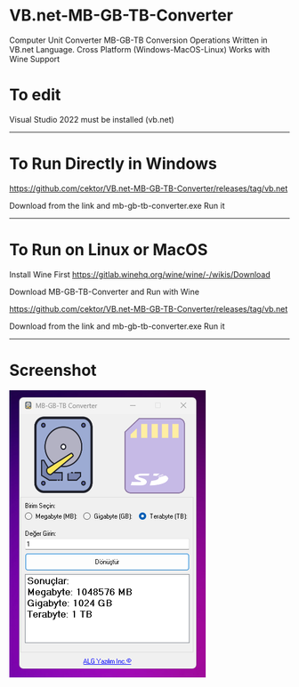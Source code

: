 # VB.net-MB-GB-TB-Converter
Computer Unit Converter MB-GB-TB Conversion Operations Written in VB.net Language. Cross Platform (Windows-MacOS-Linux) Works with Wine Support

# To edit
Visual Studio 2022 must be installed (vb.net)

----------------------------------

# To Run Directly in Windows

https://github.com/cektor/VB.net-MB-GB-TB-Converter/releases/tag/vb.net

Download from the link and mb-gb-tb-converter.exe Run it


----------------------------------

# To Run on Linux or MacOS
Install Wine First
https://gitlab.winehq.org/wine/wine/-/wikis/Download

Download MB-GB-TB-Converter and Run with Wine

https://github.com/cektor/VB.net-MB-GB-TB-Converter/releases/tag/vb.net

Download from the link and mb-gb-tb-converter.exe Run it


----------------------------------

# Screenshot

![Demo](Screenshot_1.png) 
